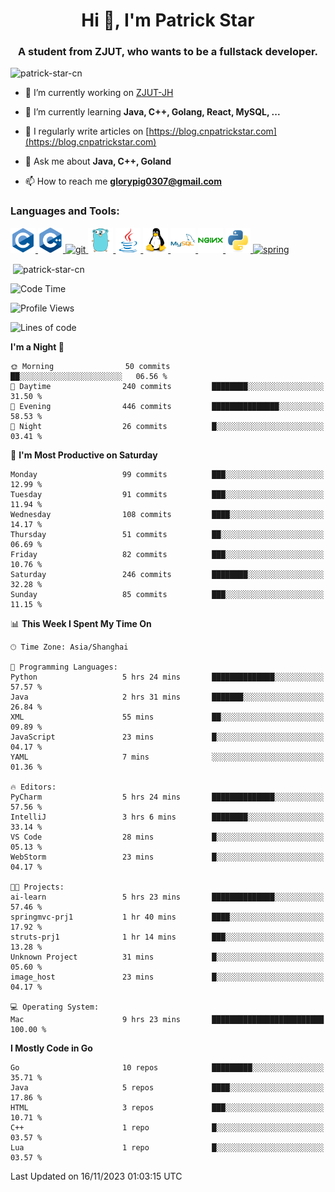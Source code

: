 <h1 align="center">Hi 👋, I'm Patrick Star</h1>
<h3 align="center">A student from ZJUT, who wants to be a fullstack developer.</h3>

<p align="left"> <img src="https://komarev.com/ghpvc/?username=patrick-star-cn&label=Profile%20views&color=0e75b6&style=flat" alt="patrick-star-cn" /> </p>

- 🔭 I’m currently working on [ZJUT-JH](https://github.com/zjutjh)

- 🌱 I’m currently learning **Java, C++, Golang, React, MySQL, ...**

- 📝 I regularly write articles on [https://blog.cnpatrickstar.com](https://blog.cnpatrickstar.com)

- 💬 Ask me about **Java, C++, Goland**

- 📫 How to reach me **glorypig0307@gmail.com**


<h3 align="left">Languages and Tools:</h3>
<p align="left"> 
  <a href="https://www.cprogramming.com/" target="_blank" rel="noreferrer"> 
    <img src="https://raw.githubusercontent.com/devicons/devicon/master/icons/c/c-original.svg" alt="c" width="40" height="40"/> 
  </a> 
  <a href="https://www.w3schools.com/cpp/" target="_blank" rel="noreferrer"> 
    <img src="https://raw.githubusercontent.com/devicons/devicon/master/icons/cplusplus/cplusplus-original.svg" alt="cplusplus" width="40" height="40"/> 
  </a> 
  <a href="https://git-scm.com/" target="_blank" rel="noreferrer"> 
    <img src="https://www.vectorlogo.zone/logos/git-scm/git-scm-icon.svg" alt="git" width="40" height="40"/> 
  </a> 
  <a href="https://golang.org" target="_blank" rel="noreferrer"> 
    <img src="https://raw.githubusercontent.com/devicons/devicon/master/icons/go/go-original.svg" alt="go" width="40" height="40"/> 
  </a> 
  <a href="https://www.java.com" target="_blank" rel="noreferrer"> 
    <img src="https://raw.githubusercontent.com/devicons/devicon/master/icons/java/java-original.svg" alt="java" width="40" height="40"/> 
  </a> 
  <a href="https://www.linux.org/" target="_blank" rel="noreferrer"> 
    <img src="https://raw.githubusercontent.com/devicons/devicon/master/icons/linux/linux-original.svg" alt="linux" width="40" height="40"/> 
  </a> 
  <a href="https://www.mysql.com/" target="_blank" rel="noreferrer"> 
    <img src="https://raw.githubusercontent.com/devicons/devicon/master/icons/mysql/mysql-original-wordmark.svg" alt="mysql" width="40" height="40"/> 
  </a> 
  <a href="https://www.nginx.com" target="_blank" rel="noreferrer"> 
    <img src="https://raw.githubusercontent.com/devicons/devicon/master/icons/nginx/nginx-original.svg" alt="nginx" width="40" height="40"/> 
  </a> 
  <a href="https://www.python.org" target="_blank" rel="noreferrer"> 
    <img src="https://raw.githubusercontent.com/devicons/devicon/master/icons/python/python-original.svg" alt="python" width="40" height="40"/> 
  </a> 
  <a href="https://spring.io/" target="_blank" rel="noreferrer"> 
    <img src="https://www.vectorlogo.zone/logos/springio/springio-icon.svg" alt="spring" width="40" height="40"/> 
  </a>
</p>

<p>&nbsp;<img align="center" src="https://github-readme-stats.vercel.app/api?username=patrick-star-cn&show_icons=true&locale=en" alt="patrick-star-cn" /></p>

<!--START_SECTION:waka-->
![Code Time](http://img.shields.io/badge/Code%20Time-442%20hrs%2019%20mins-blue)

![Profile Views](http://img.shields.io/badge/Profile%20Views-0-blue)

![Lines of code](https://img.shields.io/badge/From%20Hello%20World%20I%27ve%20Written-5.2%20million%20lines%20of%20code-blue)

**I'm a Night 🦉** 

```text
🌞 Morning                50 commits          ██░░░░░░░░░░░░░░░░░░░░░░░   06.56 % 
🌆 Daytime                240 commits         ████████░░░░░░░░░░░░░░░░░   31.50 % 
🌃 Evening                446 commits         ███████████████░░░░░░░░░░   58.53 % 
🌙 Night                  26 commits          █░░░░░░░░░░░░░░░░░░░░░░░░   03.41 % 
```
📅 **I'm Most Productive on Saturday** 

```text
Monday                   99 commits          ███░░░░░░░░░░░░░░░░░░░░░░   12.99 % 
Tuesday                  91 commits          ███░░░░░░░░░░░░░░░░░░░░░░   11.94 % 
Wednesday                108 commits         ████░░░░░░░░░░░░░░░░░░░░░   14.17 % 
Thursday                 51 commits          ██░░░░░░░░░░░░░░░░░░░░░░░   06.69 % 
Friday                   82 commits          ███░░░░░░░░░░░░░░░░░░░░░░   10.76 % 
Saturday                 246 commits         ████████░░░░░░░░░░░░░░░░░   32.28 % 
Sunday                   85 commits          ███░░░░░░░░░░░░░░░░░░░░░░   11.15 % 
```


📊 **This Week I Spent My Time On** 

```text
🕑︎ Time Zone: Asia/Shanghai

💬 Programming Languages: 
Python                   5 hrs 24 mins       ██████████████░░░░░░░░░░░   57.57 % 
Java                     2 hrs 31 mins       ███████░░░░░░░░░░░░░░░░░░   26.84 % 
XML                      55 mins             ██░░░░░░░░░░░░░░░░░░░░░░░   09.89 % 
JavaScript               23 mins             █░░░░░░░░░░░░░░░░░░░░░░░░   04.17 % 
YAML                     7 mins              ░░░░░░░░░░░░░░░░░░░░░░░░░   01.36 % 

🔥 Editors: 
PyCharm                  5 hrs 24 mins       ██████████████░░░░░░░░░░░   57.56 % 
IntelliJ                 3 hrs 6 mins        ████████░░░░░░░░░░░░░░░░░   33.14 % 
VS Code                  28 mins             █░░░░░░░░░░░░░░░░░░░░░░░░   05.13 % 
WebStorm                 23 mins             █░░░░░░░░░░░░░░░░░░░░░░░░   04.17 % 

🐱‍💻 Projects: 
ai-learn                 5 hrs 23 mins       ██████████████░░░░░░░░░░░   57.46 % 
springmvc-prj1           1 hr 40 mins        ████░░░░░░░░░░░░░░░░░░░░░   17.92 % 
struts-prj1              1 hr 14 mins        ███░░░░░░░░░░░░░░░░░░░░░░   13.28 % 
Unknown Project          31 mins             █░░░░░░░░░░░░░░░░░░░░░░░░   05.60 % 
image_host               23 mins             █░░░░░░░░░░░░░░░░░░░░░░░░   04.17 % 

💻 Operating System: 
Mac                      9 hrs 23 mins       █████████████████████████   100.00 % 
```

**I Mostly Code in Go** 

```text
Go                       10 repos            █████████░░░░░░░░░░░░░░░░   35.71 % 
Java                     5 repos             ████░░░░░░░░░░░░░░░░░░░░░   17.86 % 
HTML                     3 repos             ███░░░░░░░░░░░░░░░░░░░░░░   10.71 % 
C++                      1 repo              █░░░░░░░░░░░░░░░░░░░░░░░░   03.57 % 
Lua                      1 repo              █░░░░░░░░░░░░░░░░░░░░░░░░   03.57 % 
```




 Last Updated on 16/11/2023 01:03:15 UTC
<!--END_SECTION:waka-->